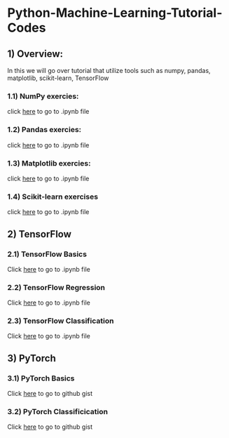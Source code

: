 # Python-Machine-Learning-Tutorial-Codes
## 1) Overview:
In this we will go over tutorial that utilize tools such as numpy, pandas, matplotlib, scikit-learn, TensorFlow

### 1.1) NumPy exercies:
click [here](https://github.com/stephenbrutch/Python-Machine-Learning-Codes/blob/main/introduction-to-numpy.ipynb) to go to .ipynb file

### 1.2) Pandas exercies:
click [here](https://github.com/stephenbrutch/Python-Machine-Learning-Codes/blob/main/introduction-to-pandas.ipynb) to go to .ipynb file

### 1.3) Matplotlib exercies:
click [here](https://github.com/stephenbrutch/Python-Machine-Learning-Codes/blob/main/introduction-to-matplotlib.ipynb) to go to .ipynb file

### 1.4) Scikit-learn exercises
click [here](https://github.com/stephenbrutch/Python-Machine-Learning-Codes/blob/main/introduction-to-scikit-learn.ipynb) to go to .ipynb file

## 2) TensorFlow

### 2.1) TensorFlow Basics
Click [here](https://github.com/stephenbrutch/Python-Machine-Learning-Tutorial-Codes/blob/main/00_tensorflow_fundamentals.ipynb) to go to .ipynb file

### 2.2) TensorFlow Regression
Click [here](https://github.com/stephenbrutch/Python-Machine-Learning-Tutorial-Codes/blob/main/01_neural_network_regression_with_tensorflow_video.ipynb) to go to .ipynb file

### 2.3) TensorFlow Classification
Click [here](https://github.com/stephenbrutch/Python-Machine-Learning-Tutorial-Codes/blob/main/02_neural_network_classification_with_tensorflow.ipynb) to go to .ipynb file

## 3) PyTorch

### 3.1) PyTorch Basics
Click [here](https://gist.github.com/stephenbrutch/f7c36af654c4a324a6aa1a4330e6c83b) to go to github gist

### 3.2) PyTorch Classificication
Click [here](https://gist.github.com/stephenbrutch/616482ee973680a49e50998010c6aced) to go to github gist
